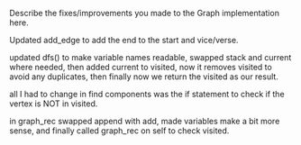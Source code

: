 Describe the fixes/improvements you made to the Graph implementation here.

Updated add_edge to add the end to the start and vice/verse.

updated dfs() to make variable names readable, swapped stack and current where needed, then added current to visited, now it removes visited to avoid any duplicates, then finally now we return the visited as our result. 

all I had to change in find components was the if statement to check if the vertex is NOT in visited. 

in graph_rec swapped append with add, made variables make a bit more sense, and finally called graph_rec on self to check visited.